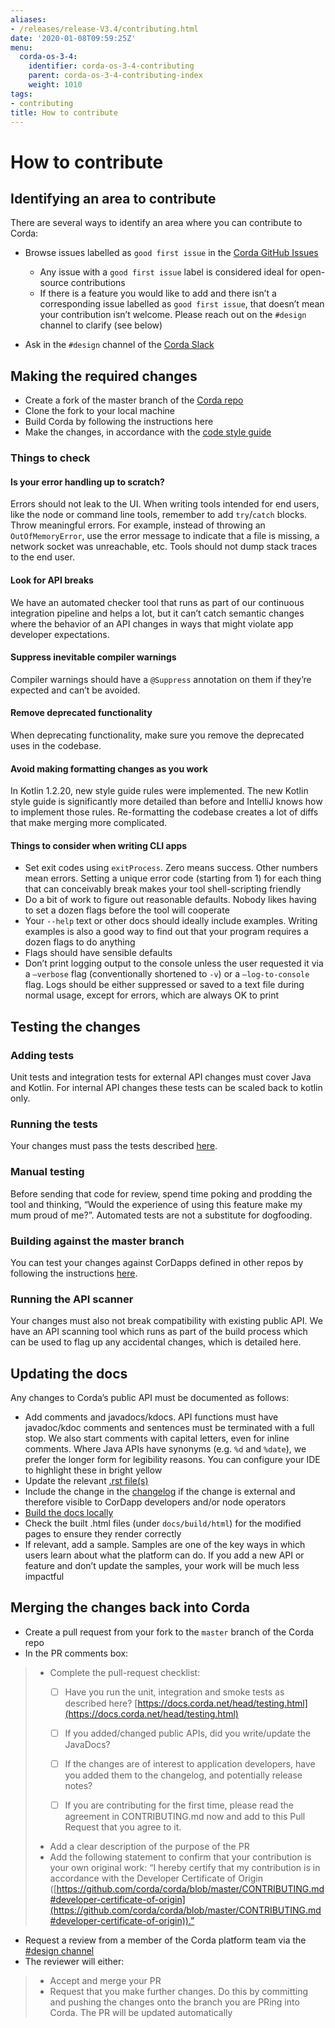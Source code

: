 ```yaml
---
aliases:
- /releases/release-V3.4/contributing.html
date: '2020-01-08T09:59:25Z'
menu:
  corda-os-3-4:
    identifier: corda-os-3-4-contributing
    parent: corda-os-3-4-contributing-index
    weight: 1010
tags:
- contributing
title: How to contribute
---
```



# How to contribute


## Identifying an area to contribute

There are several ways to identify an area where you can contribute to Corda:


* Browse issues labelled as `good first issue` in the
[Corda GitHub Issues](https://github.com/corda/corda/issues?q=is%3Aopen+is%3Aissue+label%3A%22good+first+issue%22)
    * Any issue with a `good first issue` label is considered ideal for open-source contributions
    * If there is a feature you would like to add and there isn’t a corresponding issue labelled as `good first issue`,
that doesn’t mean your contribution isn’t welcome. Please reach out on the `#design` channel to clarify (see
below)


* Ask in the `#design` channel of the [Corda Slack](http://slack.corda.net/)


## Making the required changes


* Create a fork of the master branch of the [Corda repo](https://github.com/corda/corda)
* Clone the fork to your local machine
* Build Corda by following the instructions here
* Make the changes, in accordance with the [code style guide](codestyle.md)


### Things to check


#### Is your error handling up to scratch?

Errors should not leak to the UI. When writing tools intended for end users, like the node or command line tools,
remember to add `try`/`catch` blocks. Throw meaningful errors. For example, instead of throwing an
`OutOfMemoryError`, use the error message to indicate that a file is missing, a network socket was unreachable, etc.
Tools should not dump stack traces to the end user.


#### Look for API breaks

We have an automated checker tool that runs as part of our continuous integration pipeline and helps a lot, but it
can’t catch semantic changes where the behavior of an API changes in ways that might violate app developer expectations.


#### Suppress inevitable compiler warnings

Compiler warnings should have a `@Suppress` annotation on them if they’re expected and can’t be avoided.


#### Remove deprecated functionality

When deprecating functionality, make sure you remove the deprecated uses in the codebase.


#### Avoid making formatting changes as you work

In Kotlin 1.2.20, new style guide rules were implemented. The new Kotlin style guide is significantly more detailed
than before and IntelliJ knows how to implement those rules. Re-formatting the codebase creates a lot of diffs that
make merging more complicated.


#### Things to consider when writing CLI apps


* Set exit codes using `exitProcess`. Zero means success. Other numbers mean errors. Setting a unique error code
(starting from 1) for each thing that can conceivably break makes your tool shell-scripting friendly
* Do a bit of work to figure out reasonable defaults. Nobody likes having to set a dozen flags before the tool will
cooperate
* Your `--help` text or other docs should ideally include examples. Writing examples is also a good way to find out
that your program requires a dozen flags to do anything
* Flags should have sensible defaults
* Don’t print logging output to the console unless the user requested it via a `–verbose` flag (conventionally
shortened to `-v`) or a `–log-to-console` flag. Logs should be either suppressed or saved to a text file during
normal usage, except for errors, which are always OK to print


## Testing the changes


### Adding tests

Unit tests and integration tests for external API changes must cover Java and Kotlin. For internal API changes these
tests can be scaled back to kotlin only.


### Running the tests

Your changes must pass the tests described [here](testing.md).


### Manual testing

Before sending that code for review, spend time poking and prodding the tool and thinking, “Would the experience of
using this feature make my mum proud of me?”. Automated tests are not a substitute for dogfooding.


### Building against the master branch

You can test your changes against CorDapps defined in other repos by following the instructions
[here](building-against-master.md).


### Running the API scanner

Your changes must also not break compatibility with existing public API. We have an API scanning tool which runs as part of the build
process which can be used to flag up any accidental changes, which is detailed here.


## Updating the docs

Any changes to Corda’s public API must be documented as follows:


* Add comments and javadocs/kdocs. API functions must have javadoc/kdoc comments and sentences must be terminated
with a full stop. We also start comments with capital letters, even for inline comments. Where Java APIs have
synonyms (e.g. `%d` and `%date`), we prefer the longer form for legibility reasons. You can configure your IDE
to highlight these in bright yellow
* Update the relevant [.rst file(s)](https://github.com/corda/corda/tree/master/docs/source)
* Include the change in the [changelog](changelog.md) if the change is external and therefore visible to CorDapp
developers and/or node operators
* [Build the docs locally](building-the-docs.md)
* Check the built .html files (under `docs/build/html`) for the modified pages to ensure they render correctly
* If relevant, add a sample. Samples are one of the key ways in which users learn about what the platform can do.
If you add a new API or feature and don’t update the samples, your work will be much less impactful


## Merging the changes back into Corda


* Create a pull request from your fork to the `master` branch of the Corda repo
* In the PR comments box:

> 
> 
> * Complete the pull-request checklist:
>     * [ ] Have you run the unit, integration and smoke tests as described here? [https://docs.corda.net/head/testing.html](https://docs.corda.net/head/testing.html)
>     * [ ] If you added/changed public APIs, did you write/update the JavaDocs?
>     * [ ] If the changes are of interest to application developers, have you added them to the changelog, and potentially
> release notes?
>     * [ ] If you are contributing for the first time, please read the agreement in CONTRIBUTING.md now and add to this
> Pull Request that you agree to it.
> 
> 
> * Add a clear description of the purpose of the PR
> * Add the following statement to confirm that your contribution is your own original work: “I hereby certify that my contribution is in accordance with the Developer Certificate of Origin ([https://github.com/corda/corda/blob/master/CONTRIBUTING.md#developer-certificate-of-origin](https://github.com/corda/corda/blob/master/CONTRIBUTING.md#developer-certificate-of-origin)).”



* Request a review from a member of the Corda platform team via the [#design channel](http://slack.corda.net/)
* The reviewer will either:

> 
> 
> * Accept and merge your PR
> * Request that you make further changes. Do this by committing and pushing the changes onto the branch you are PRing
> into Corda. The PR will be updated automatically


